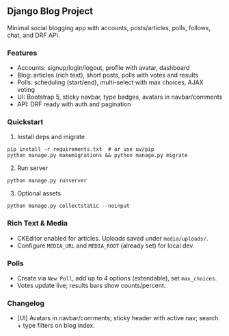 ## Django Blog Project

Minimal social blogging app with accounts, posts/articles, polls, follows, chat, and DRF API.

### Features
- Accounts: signup/login/logout, profile with avatar, dashboard
- Blog: articles (rich text), short posts, polls with votes and results
- Polls: scheduling (start/end), multi-select with max choices, AJAX voting
- UI: Bootstrap 5, sticky navbar, type badges, avatars in navbar/comments
- API: DRF ready with auth and pagination

### Quickstart
1) Install deps and migrate
```
pip install -r requirements.txt  # or use uv/pip
python manage.py makemigrations && python manage.py migrate
```
2) Run server
```
python manage.py runserver
```
3) Optional assets
```
python manage.py collectstatic --noinput
```

### Rich Text & Media
- CKEditor enabled for articles. Uploads saved under `media/uploads/`.
- Configure `MEDIA_URL` and `MEDIA_ROOT` (already set) for local dev.

### Polls
- Create via `New Poll`, add up to 4 options (extendable), set `max_choices`.
- Votes update live; results bars show counts/percent.

### Changelog
- [UI] Avatars in navbar/comments; sticky header with active nav; search + type filters on blog index.


